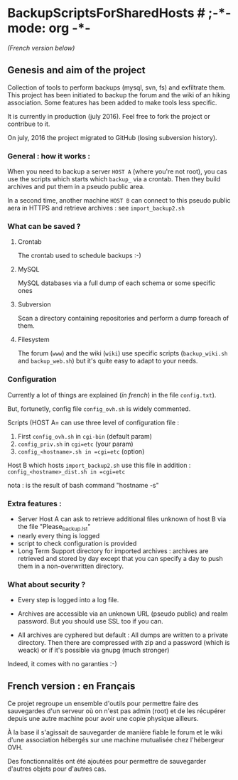 # BackupScriptsForSharedHosts  # ;-\*- mode: org -\*-

*(French version below)*

## Genesis and aim of the project

Collection of tools to perform backups (mysql, svn, fs) and exfiltrate them.
This project has been initiated to backup the forum and the wiki of an hiking
association. Some features has been added to make tools less specific.

It is currently in production (july 2016). Feel free  to fork the project  or contribue to
it.

On july, 2016 the project migrated to GitHub (losing subversion history).

### General : how it works :

When you need to  backup a server `HOST A` (where you're  not root), you cas
use the scripts which starts which  `backup_` via a crontab. Then they build
archives and put them in a pseudo public area.

In a second time, another machine `HOST B` can connect to this pseudo public
aera in HTTPS and retrieve archives : see `import_backup2.sh` 

### What can be saved ?

1.  Crontab

    The crontab used to schedule backups :-)

2.  MySQL

    MySQL databases via a full dump of each schema or  some specific ones

3.  Subversion

    Scan  a directory  containing repositories  and perform  a dump  foreach of
    them. 

4.  Filesystem

    The   forum  (`www`)   and   the  wiki   (`wiki`)   use  specific   scripts
    (`backup_wiki.sh` and `backup_web.sh`) but it's quite easy to adapt to your
    needs.

### Configuration

Currently  a  lot  of  things  are  explained  (*in  french*)  in  the  file
`config.txt`).

But, fortunetly, config file `config_ovh.sh` is widely commented.

Scripts (HOST A= can use three level of configuration file :

1.  First `config_ovh.sh` in `cgi-bin` (default param)
2.  `config_priv.sh` in `cgi=etc`  (your param)
3.  `config_<hostname>.sh in =cgi=etc`  (option)

Host B which hosts `import_backup2.sh` use this file in addition :
`config_<hostname>_dist.sh in =cgi=etc`

nota : <hostname> is the result of bash command "hostname -s"

### Extra features :

-   Server Host A can  ask to retrieve additional files unknown  of host B via
    the file "Please<sub>backup.lst</sub>"
-   nearly every thing is logged
-   script to check configuration is provided
-   Long Term Support directory for imported archives : archives are retrieved
    and stored  by day except  that you can  specify a day  to push them  in a
    non-overwritten directory.

### What about security ?

-   Every step is logged into a log file.

-   Archives  are accessible  via an  unknown  URL (pseudo  public) and  realm
    password. But you should use SSL too if you can.

-   All archives are cyphered but default : All dumps are written to a private
    directory. Then  there are compressed  with zip  and a password  (which is
    weack) or if it's possible via gnupg (much stronger)

Indeed, it comes with no garanties :-)

## French version : en Français

Ce projet regroupe un ensemble  d'outils pour permettre faire des sauvegardes
d'un serveur  où on  n'est pas admin  (root) et de  les récupérer  depuis une
autre machine pour avoir une copie physique ailleurs.

À la base il s'agissait de sauvegarder  de manière fiable le forum et le wiki
d'une association hébergés sur une machine mutualisée chez l'hébergeur OVH.

Des fonctionnalités ont  été ajoutées pour permettre  de sauvegarder d'autres
objets pour d'autres cas.
